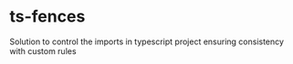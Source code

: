 # ts-fences
Solution to control the imports in typescript project ensuring consistency with custom rules
